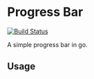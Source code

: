 # Progress Bar
[![Build Status](https://travis-ci.org/TatoProgramming/progressbar.svg?branch=master)](https://travis-ci.org/TatoProgramming/progressbar)


A simple progress bar in go.

## Usage

